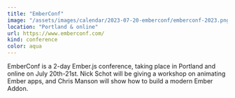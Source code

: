 ```yaml
---
title: "EmberConf"
image: "/assets/images/calendar/2023-07-20-emberconf/emberconf-2023.png"
location: "Portland & online"
url: https://www.emberconf.com/
kind: conference
color: aqua
---
```


EmberConf is a 2-day Ember.js conference, taking place in Portland and online on July 20th-21st. Nick Schot will be giving a workshop on animating Ember apps, and Chris Manson will show how to build a modern Ember Addon.
